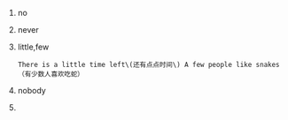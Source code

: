 1. no
2. never
3. little,few 

       There is a little time left\(还有点点时间\) A few people like snakes（有少数人喜欢吃蛇）

1. nobody
2. 


